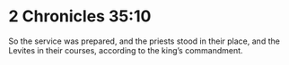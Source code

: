 # 2 Chronicles 35:10

So the service was prepared, and the priests stood in their place, and the Levites in their courses, according to the king’s commandment.